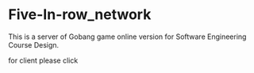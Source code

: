# Five-In-row_network
This is a server of Gobang game online version for Software Engineering Course Design.

for client please click 
